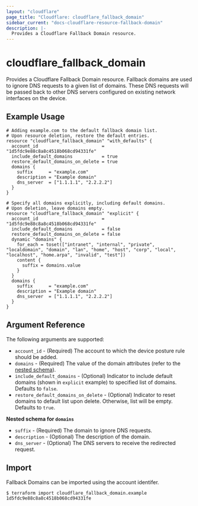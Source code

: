```yaml
---
layout: "cloudflare"
page_title: "Cloudflare: cloudflare_fallback_domain"
sidebar_current: "docs-cloudflare-resource-fallback-domain"
description: |-
  Provides a Cloudflare Fallback Domain resource.
---
```


# cloudflare_fallback_domain

Provides a Cloudflare Fallback Domain resource. Fallback domains are used to ignore DNS requests to a given list of domains. These DNS requests will be passed back to other DNS servers configured on existing network interfaces on the device.

## Example Usage

```hcl
# Adding example.com to the default fallback domain list.
# Upon resource deletion, restore the default entries.
resource "cloudflare_fallback_domain" "with_defaults" {
  account_id                        = "1d5fdc9e88c8a8c4518b068cd94331fe"
  include_default_domains           = true
  restore_default_domains_on_delete = true
  domains {
    suffix      = "example.com"
    description = "Example domain"
    dns_server  = ["1.1.1.1", "2.2.2.2"]
  }
}
```

```hcl
# Specify all domains explicitly, including default domains.
# Upon deletion, leave domains empty.
resource "cloudflare_fallback_domain" "explicit" {
  account_id                        = "1d5fdc9e88c8a8c4518b068cd94331fe"
  include_default_domains           = false
  restore_default_domains_on_delete = false
  dynamic "domains" {
    for_each = toset(["intranet", "internal", "private", "localdomain", "domain", "lan", "home", "host", "corp", "local", "localhost", "home.arpa", "invalid", "test"])
    content {
      suffix = domains.value
    }
  }
  domains {
    suffix      = "example.com"
    description = "Example domain"
    dns_server  = ["1.1.1.1", "2.2.2.2"]
  }
}
```


## Argument Reference

The following arguments are supported:

- `account_id` - (Required) The account to which the device posture rule should be added.
- `domains` - (Required) The value of the domain attributes (refer to the [nested schema](#nestedblock--domains)).
- `include_default_domains` - (Optional) Indicator to include default domains (shown in `explicit` example) to specified list of domains.  Defaults to `false`.
- `restore_default_domains_on_delete` - (Optional) Indicator to reset domains to default list upon delete.  Otherwise, list will be empty.  Defaults to `true`.

<a id="nestedblock--domains"></a>
**Nested schema for `domains`**

- `suffix` - (Required) The domain to ignore DNS requests.
- `description` - (Optional) The description of the domain.
- `dns_server` - (Optional) The DNS servers to receive the redirected request.

## Import

Fallback Domains can be imported using the account identifer.

```
$ terraform import cloudflare_fallback_domain.example 1d5fdc9e88c8a8c4518b068cd94331fe
```
